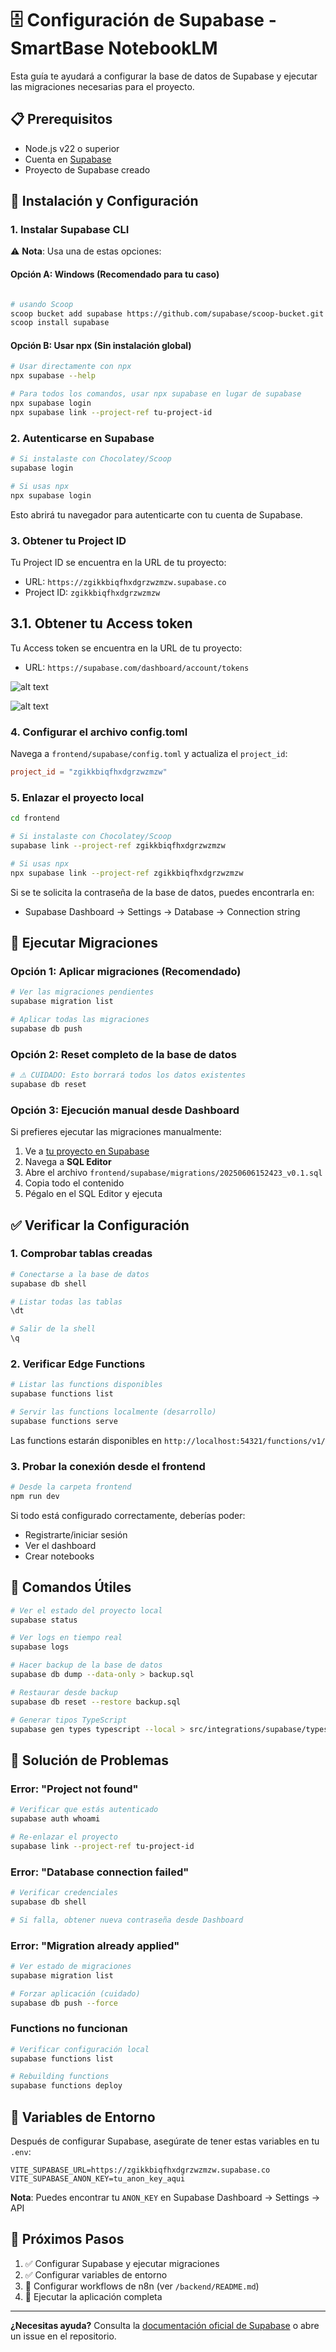 # 🗄️ Configuración de Supabase - SmartBase NotebookLM

Esta guía te ayudará a configurar la base de datos de Supabase y ejecutar las migraciones necesarias para el proyecto.

## 📋 Prerequisitos

- Node.js v22 o superior
- Cuenta en [Supabase](https://supabase.com)
- Proyecto de Supabase creado

## 🚀 Instalación y Configuración

### 1. Instalar Supabase CLI

⚠️ **Nota**: Usa una de estas opciones:

#### Opción A: Windows (Recomendado para tu caso)
```bash

# usando Scoop
scoop bucket add supabase https://github.com/supabase/scoop-bucket.git
scoop install supabase
```

#### Opción B: Usar npx (Sin instalación global)
```bash
# Usar directamente con npx
npx supabase --help

# Para todos los comandos, usar npx supabase en lugar de supabase
npx supabase login
npx supabase link --project-ref tu-project-id
```

### 2. Autenticarse en Supabase

```bash
# Si instalaste con Chocolatey/Scoop
supabase login

# Si usas npx
npx supabase login
```

Esto abrirá tu navegador para autenticarte con tu cuenta de Supabase.

### 3. Obtener tu Project ID

Tu Project ID se encuentra en la URL de tu proyecto:
- URL: `https://zgikkbiqfhxdgrzwzmzw.supabase.co`
- Project ID: `zgikkbiqfhxdgrzwzmzw`

## 3.1. Obtener tu Access token
Tu Access token se encuentra en la URL de tu proyecto:
- URL: `https://supabase.com/dashboard/account/tokens`

![alt text](docs/attachments/supabase-account-preferences.png)

![alt text](docs/attachments/supabase-access-token.png)

### 4. Configurar el archivo config.toml

Navega a `frontend/supabase/config.toml` y actualiza el `project_id`:

```toml
project_id = "zgikkbiqfhxdgrzwzmzw"
```

### 5. Enlazar el proyecto local

```bash
cd frontend

# Si instalaste con Chocolatey/Scoop
supabase link --project-ref zgikkbiqfhxdgrzwzmzw

# Si usas npx
npx supabase link --project-ref zgikkbiqfhxdgrzwzmzw
```

Si se te solicita la contraseña de la base de datos, puedes encontrarla en:
- Supabase Dashboard → Settings → Database → Connection string

## 🔄 Ejecutar Migraciones

### Opción 1: Aplicar migraciones (Recomendado)

```bash
# Ver las migraciones pendientes
supabase migration list

# Aplicar todas las migraciones
supabase db push
```

### Opción 2: Reset completo de la base de datos

```bash
# ⚠️ CUIDADO: Esto borrará todos los datos existentes
supabase db reset
```

### Opción 3: Ejecución manual desde Dashboard

Si prefieres ejecutar las migraciones manualmente:

1. Ve a [tu proyecto en Supabase](https://supabase.com/dashboard)
2. Navega a **SQL Editor**
3. Abre el archivo `frontend/supabase/migrations/20250606152423_v0.1.sql`
4. Copia todo el contenido
5. Pégalo en el SQL Editor y ejecuta

## ✅ Verificar la Configuración

### 1. Comprobar tablas creadas

```bash
# Conectarse a la base de datos
supabase db shell

# Listar todas las tablas
\dt

# Salir de la shell
\q
```

### 2. Verificar Edge Functions

```bash
# Listar las functions disponibles
supabase functions list

# Servir las functions localmente (desarrollo)
supabase functions serve
```

Las functions estarán disponibles en `http://localhost:54321/functions/v1/`

### 3. Probar la conexión desde el frontend

```bash
# Desde la carpeta frontend
npm run dev
```

Si todo está configurado correctamente, deberías poder:
- Registrarte/iniciar sesión
- Ver el dashboard
- Crear notebooks

## 🔧 Comandos Útiles

```bash
# Ver el estado del proyecto local
supabase status

# Ver logs en tiempo real
supabase logs

# Hacer backup de la base de datos
supabase db dump --data-only > backup.sql

# Restaurar desde backup
supabase db reset --restore backup.sql

# Generar tipos TypeScript
supabase gen types typescript --local > src/integrations/supabase/types.ts
```

## 🚨 Solución de Problemas

### Error: "Project not found"
```bash
# Verificar que estás autenticado
supabase auth whoami

# Re-enlazar el proyecto
supabase link --project-ref tu-project-id
```

### Error: "Database connection failed"
```bash
# Verificar credenciales
supabase db shell

# Si falla, obtener nueva contraseña desde Dashboard
```

### Error: "Migration already applied"
```bash
# Ver estado de migraciones
supabase migration list

# Forzar aplicación (cuidado)
supabase db push --force
```

### Functions no funcionan
```bash
# Verificar configuración local
supabase functions list

# Rebuilding functions
supabase functions deploy
```

## 📝 Variables de Entorno

Después de configurar Supabase, asegúrate de tener estas variables en tu `.env`:

```env
VITE_SUPABASE_URL=https://zgikkbiqfhxdgrzwzmzw.supabase.co
VITE_SUPABASE_ANON_KEY=tu_anon_key_aqui
```

**Nota**: Puedes encontrar tu `ANON_KEY` en Supabase Dashboard → Settings → API

## 🎯 Próximos Pasos

1. ✅ Configurar Supabase y ejecutar migraciones
2. ✅ Configurar variables de entorno
3. 🔄 Configurar workflows de n8n (ver `/backend/README.md`)
4. 🚀 Ejecutar la aplicación completa

---

**¿Necesitas ayuda?** Consulta la [documentación oficial de Supabase](https://supabase.com/docs) o abre un issue en el repositorio.